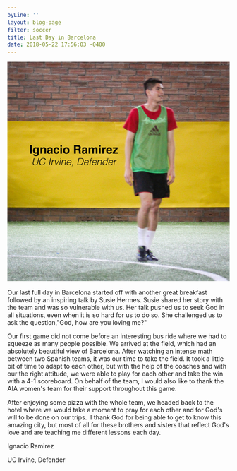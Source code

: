 ```yaml
---
byLine: ''
layout: blog-page
filter: soccer
title: Last Day in Barcelona
date: 2018-05-22 17:56:03 -0400
---
```

![](/uploads/2018/05/22/IMG_2570.jpg)

Our last full day in Barcelona started off with another great breakfast followed by an inspiring talk by Susie Hermes. Susie shared her story with the team and was so vulnerable with us. Her talk pushed us to seek God in all situations, even when it is so hard for us to do so. She challenged us to ask the question,"God, how are you loving me?"

Our first game did not come before an interesting bus ride where we had to squeeze as many people possible. We arrived at the field, which had an absolutely beautiful view of Barcelona. After watching an intense math between two Spanish teams, it was our time to take the field. It took a little bit of time to adapt to each other, but with the help of the coaches and with our the right attitude, we were able to play for each other and take the win with a 4-1 scoreboard. On behalf of the team, I would also like to thank the AIA women's team for their support throughout this game.

After enjoying some pizza with the whole team, we headed back to the hotel where we would take a moment to pray for each other and for God's will to be done on our trips.  I thank God for being able to get to know this amazing city, but most of all for these brothers and sisters that reflect God's love and are teaching me different lessons each day.

Ignacio Ramirez

UC Irvine, Defender